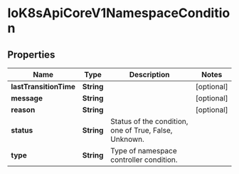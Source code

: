 
# IoK8sApiCoreV1NamespaceCondition

## Properties
Name | Type | Description | Notes
------------ | ------------- | ------------- | -------------
**lastTransitionTime** | **String** |  |  [optional]
**message** | **String** |  |  [optional]
**reason** | **String** |  |  [optional]
**status** | **String** | Status of the condition, one of True, False, Unknown. | 
**type** | **String** | Type of namespace controller condition. | 



